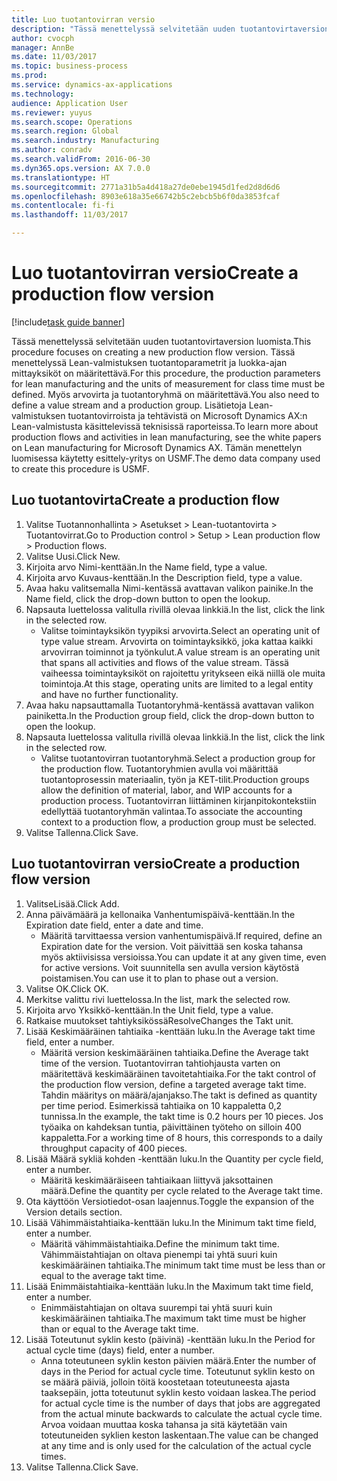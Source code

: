 ```yaml
--- 
title: Luo tuotantovirran versio
description: "Tässä menettelyssä selvitetään uuden tuotantovirtaversion luomista."
author: cvocph
manager: AnnBe
ms.date: 11/03/2017
ms.topic: business-process
ms.prod: 
ms.service: dynamics-ax-applications
ms.technology: 
audience: Application User
ms.reviewer: yuyus
ms.search.scope: Operations
ms.search.region: Global
ms.search.industry: Manufacturing
ms.author: conradv
ms.search.validFrom: 2016-06-30
ms.dyn365.ops.version: AX 7.0.0
ms.translationtype: HT
ms.sourcegitcommit: 2771a31b5a4d418a27de0ebe1945d1fed2d8d6d6
ms.openlocfilehash: 8903e618a35e66742b5c2ebcb5b6f0da3853fcaf
ms.contentlocale: fi-fi
ms.lasthandoff: 11/03/2017

---
```

# <a name="create-a-production-flow-version"></a><span data-ttu-id="a0f74-103">Luo tuotantovirran versio</span><span class="sxs-lookup"><span data-stu-id="a0f74-103">Create a production flow version</span></span>

[!include[task guide banner](../../includes/task-guide-banner.md)]

<span data-ttu-id="a0f74-104">Tässä menettelyssä selvitetään uuden tuotantovirtaversion luomista.</span><span class="sxs-lookup"><span data-stu-id="a0f74-104">This procedure focuses on creating a new production flow version.</span></span> <span data-ttu-id="a0f74-105">Tässä menettelyssä Lean-valmistuksen tuotantoparametrit ja luokka-ajan mittayksiköt on määritettävä.</span><span class="sxs-lookup"><span data-stu-id="a0f74-105">For this procedure, the production parameters for lean manufacturing and the units of measurement for class time must be defined.</span></span> <span data-ttu-id="a0f74-106">Myös arvovirta ja tuotantoryhmä on määritettävä.</span><span class="sxs-lookup"><span data-stu-id="a0f74-106">You also need to define a value stream and a production group.</span></span> <span data-ttu-id="a0f74-107">Lisätietoja Lean-valmistuksen tuotantovirroista ja tehtävistä on Microsoft Dynamics AX:n Lean-valmistusta käsittelevissä teknisissä raporteissa.</span><span class="sxs-lookup"><span data-stu-id="a0f74-107">To learn more about production flows and activities in lean manufacturing, see the white papers on Lean manufacturing for Microsoft Dynamics AX.</span></span> <span data-ttu-id="a0f74-108">Tämän menettelyn luomisessa käytetty esittely-yritys on USMF.</span><span class="sxs-lookup"><span data-stu-id="a0f74-108">The demo data company used to create this procedure is USMF.</span></span>


## <a name="create-a-production-flow"></a><span data-ttu-id="a0f74-109">Luo tuotantovirta</span><span class="sxs-lookup"><span data-stu-id="a0f74-109">Create a production flow</span></span>
1. <span data-ttu-id="a0f74-110">Valitse Tuotannonhallinta > Asetukset > Lean-tuotantovirta > Tuotantovirrat.</span><span class="sxs-lookup"><span data-stu-id="a0f74-110">Go to Production control > Setup > Lean production flow > Production flows.</span></span>
2. <span data-ttu-id="a0f74-111">Valitse Uusi.</span><span class="sxs-lookup"><span data-stu-id="a0f74-111">Click New.</span></span>
3. <span data-ttu-id="a0f74-112">Kirjoita arvo Nimi-kenttään.</span><span class="sxs-lookup"><span data-stu-id="a0f74-112">In the Name field, type a value.</span></span>
4. <span data-ttu-id="a0f74-113">Kirjoita arvo Kuvaus-kenttään.</span><span class="sxs-lookup"><span data-stu-id="a0f74-113">In the Description field, type a value.</span></span>
5. <span data-ttu-id="a0f74-114">Avaa haku valitsemalla Nimi-kentässä avattavan valikon painike.</span><span class="sxs-lookup"><span data-stu-id="a0f74-114">In the Name field, click the drop-down button to open the lookup.</span></span>
6. <span data-ttu-id="a0f74-115">Napsauta luettelossa valitulla rivillä olevaa linkkiä.</span><span class="sxs-lookup"><span data-stu-id="a0f74-115">In the list, click the link in the selected row.</span></span>
    * <span data-ttu-id="a0f74-116">Valitse toimintayksikön tyypiksi arvovirta.</span><span class="sxs-lookup"><span data-stu-id="a0f74-116">Select an operating unit of type value stream.</span></span> <span data-ttu-id="a0f74-117">Arvovirta on toimintayksikkö, joka kattaa kaikki arvovirran toiminnot ja työnkulut.</span><span class="sxs-lookup"><span data-stu-id="a0f74-117">A value stream is an operating unit that spans all activities and flows of the value stream.</span></span> <span data-ttu-id="a0f74-118">Tässä vaiheessa toimintayksiköt on rajoitettu yritykseen eikä niillä ole muita toimintoja.</span><span class="sxs-lookup"><span data-stu-id="a0f74-118">At this stage, operating units are limited to a legal entity and have no further functionality.</span></span>  
7. <span data-ttu-id="a0f74-119">Avaa haku napsauttamalla Tuotantoryhmä-kentässä avattavan valikon painiketta.</span><span class="sxs-lookup"><span data-stu-id="a0f74-119">In the Production group field, click the drop-down button to open the lookup.</span></span>
8. <span data-ttu-id="a0f74-120">Napsauta luettelossa valitulla rivillä olevaa linkkiä.</span><span class="sxs-lookup"><span data-stu-id="a0f74-120">In the list, click the link in the selected row.</span></span>
    * <span data-ttu-id="a0f74-121">Valitse tuotantovirran tuotantoryhmä.</span><span class="sxs-lookup"><span data-stu-id="a0f74-121">Select a production group for the production flow.</span></span> <span data-ttu-id="a0f74-122">Tuotantoryhmien avulla voi määrittää tuotantoprosessin materiaalin, työn ja KET-tilit.</span><span class="sxs-lookup"><span data-stu-id="a0f74-122">Production groups allow the definition of material, labor, and WIP accounts for a production process.</span></span> <span data-ttu-id="a0f74-123">Tuotantovirran liittäminen kirjanpitokontekstiin edellyttää tuotantoryhmän valintaa.</span><span class="sxs-lookup"><span data-stu-id="a0f74-123">To associate the accounting context to a production flow, a production group must be selected.</span></span>  
9. <span data-ttu-id="a0f74-124">Valitse Tallenna.</span><span class="sxs-lookup"><span data-stu-id="a0f74-124">Click Save.</span></span>

## <a name="create-a-production-flow-version"></a><span data-ttu-id="a0f74-125">Luo tuotantovirran versio</span><span class="sxs-lookup"><span data-stu-id="a0f74-125">Create a production flow version</span></span>
1. <span data-ttu-id="a0f74-126">ValitseLisää.</span><span class="sxs-lookup"><span data-stu-id="a0f74-126">Click Add.</span></span>
2. <span data-ttu-id="a0f74-127">Anna päivämäärä ja kellonaika Vanhentumispäivä-kenttään.</span><span class="sxs-lookup"><span data-stu-id="a0f74-127">In the Expiration date field, enter a date and time.</span></span>
    * <span data-ttu-id="a0f74-128">Määritä tarvittaessa version vanhentumispäivä.</span><span class="sxs-lookup"><span data-stu-id="a0f74-128">If required, define an Expiration date for the version.</span></span> <span data-ttu-id="a0f74-129">Voit päivittää sen koska tahansa myös aktiivisissa versioissa.</span><span class="sxs-lookup"><span data-stu-id="a0f74-129">You can update it at any given time, even for active versions.</span></span> <span data-ttu-id="a0f74-130">Voit suunnitella sen avulla version käytöstä poistamisen.</span><span class="sxs-lookup"><span data-stu-id="a0f74-130">You can use it to plan to phase out a version.</span></span>  
3. <span data-ttu-id="a0f74-131">Valitse OK.</span><span class="sxs-lookup"><span data-stu-id="a0f74-131">Click OK.</span></span>
4. <span data-ttu-id="a0f74-132">Merkitse valittu rivi luettelossa.</span><span class="sxs-lookup"><span data-stu-id="a0f74-132">In the list, mark the selected row.</span></span>
5. <span data-ttu-id="a0f74-133">Kirjoita arvo Yksikkö-kenttään.</span><span class="sxs-lookup"><span data-stu-id="a0f74-133">In the Unit field, type a value.</span></span>
6. <span data-ttu-id="a0f74-134">Ratkaise muutokset tahtiyksikössä</span><span class="sxs-lookup"><span data-stu-id="a0f74-134">ResolveChanges the Takt unit.</span></span>
7. <span data-ttu-id="a0f74-135">Lisää Keskimääräinen tahtiaika -kenttään luku.</span><span class="sxs-lookup"><span data-stu-id="a0f74-135">In the Average takt time field, enter a number.</span></span>
    * <span data-ttu-id="a0f74-136">Määritä version keskimääräinen tahtiaika.</span><span class="sxs-lookup"><span data-stu-id="a0f74-136">Define the Average takt time of the version.</span></span> <span data-ttu-id="a0f74-137">Tuotantovirran tahtiohjausta varten on määritettävä keskimääräinen tavoitetahtiaika.</span><span class="sxs-lookup"><span data-stu-id="a0f74-137">For the takt control of the production flow version, define a targeted average takt time.</span></span> <span data-ttu-id="a0f74-138">Tahdin määritys on määrä/ajanjakso.</span><span class="sxs-lookup"><span data-stu-id="a0f74-138">The takt is defined as quantity per time period.</span></span> <span data-ttu-id="a0f74-139">Esimerkissä tahtiaika on 10 kappaletta 0,2 tunnissa.</span><span class="sxs-lookup"><span data-stu-id="a0f74-139">In the example, the takt time is 0.2 hours per 10 pieces.</span></span> <span data-ttu-id="a0f74-140">Jos työaika on kahdeksan tuntia, päivittäinen työteho on silloin 400 kappaletta.</span><span class="sxs-lookup"><span data-stu-id="a0f74-140">For a working time of 8 hours, this corresponds to a daily throughput capacity of 400 pieces.</span></span>  
8. <span data-ttu-id="a0f74-141">Lisää Määrä sykliä kohden -kenttään luku.</span><span class="sxs-lookup"><span data-stu-id="a0f74-141">In the Quantity per cycle field, enter a number.</span></span>
    * <span data-ttu-id="a0f74-142">Määritä keskimääräiseen tahtiaikaan liittyvä jaksottainen määrä.</span><span class="sxs-lookup"><span data-stu-id="a0f74-142">Define the quantity per cycle related to the Average takt time.</span></span>  
9. <span data-ttu-id="a0f74-143">Ota käyttöön Versiotiedot-osan laajennus.</span><span class="sxs-lookup"><span data-stu-id="a0f74-143">Toggle the expansion of the Version details section.</span></span>
10. <span data-ttu-id="a0f74-144">Lisää Vähimmäistahtiaika-kenttään luku.</span><span class="sxs-lookup"><span data-stu-id="a0f74-144">In the Minimum takt time field, enter a number.</span></span>
    * <span data-ttu-id="a0f74-145">Määritä vähimmäistahtiaika.</span><span class="sxs-lookup"><span data-stu-id="a0f74-145">Define the minimum takt time.</span></span> <span data-ttu-id="a0f74-146">Vähimmäistahtiajan on oltava pienempi tai yhtä suuri kuin keskimääräinen tahtiaika.</span><span class="sxs-lookup"><span data-stu-id="a0f74-146">The minimum takt time must be less than or equal to the average takt time.</span></span>  
11. <span data-ttu-id="a0f74-147">Lisää Enimmäistahtiaika-kenttään luku.</span><span class="sxs-lookup"><span data-stu-id="a0f74-147">In the Maximum takt time field, enter a number.</span></span>
    * <span data-ttu-id="a0f74-148">Enimmäistahtiajan on oltava suurempi tai yhtä suuri kuin keskimääräinen tahtiaika.</span><span class="sxs-lookup"><span data-stu-id="a0f74-148">The maximum takt time must be higher than or equal to the Average takt time.</span></span>  
12. <span data-ttu-id="a0f74-149">Lisää Toteutunut syklin kesto (päivinä) -kenttään luku.</span><span class="sxs-lookup"><span data-stu-id="a0f74-149">In the Period for actual cycle time (days) field, enter a number.</span></span>
    * <span data-ttu-id="a0f74-150">Anna toteutuneen syklin keston päivien määrä.</span><span class="sxs-lookup"><span data-stu-id="a0f74-150">Enter the number of days in the Period for actual cycle time.</span></span> <span data-ttu-id="a0f74-151">Toteutunut syklin kesto on se määrä päiviä, jolloin töitä koostetaan toteutuneesta ajasta taaksepäin, jotta toteutunut syklin kesto voidaan laskea.</span><span class="sxs-lookup"><span data-stu-id="a0f74-151">The period for actual cycle time is the number of days that jobs are aggregated from the actual minute backwards to calculate the actual cycle time.</span></span> <span data-ttu-id="a0f74-152">Arvoa voidaan muuttaa koska tahansa ja sitä käytetään vain toteutuneiden syklien keston laskentaan.</span><span class="sxs-lookup"><span data-stu-id="a0f74-152">The value can be changed at any time and is only used for the calculation of the actual cycle times.</span></span>  
13. <span data-ttu-id="a0f74-153">Valitse Tallenna.</span><span class="sxs-lookup"><span data-stu-id="a0f74-153">Click Save.</span></span>


